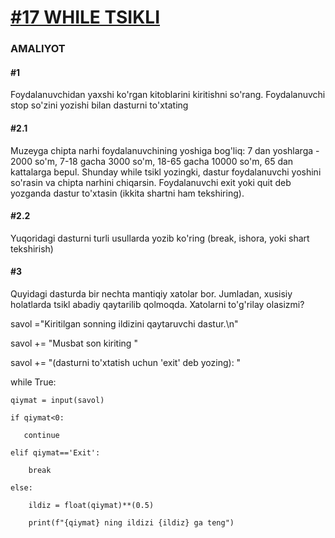 [**<h1>#17 WHILE TSIKLI</h1>**](https://python.sariq.dev/while/17-while-loop#yana-input)

<h3>AMALIYOT</h3>

**<h4>#1</h4>**
Foydalanuvchidan yaxshi ko'rgan kitoblarini kiritishni so'rang. Foydalanuvchi stop so'zini yozishi bilan dasturni to'xtating

**<h4>#2.1</h4>**
Muzeyga chipta narhi foydalanuvchining yoshiga bog'liq: 7 dan yoshlarga - 2000 so'm, 7-18 gacha 3000 so'm, 18-65 gacha 10000 so'm, 65 dan kattalarga bepul. Shunday while tsikl yozingki, dastur foydalanuvchi yoshini so'rasin va chipta narhini chiqarsin. Foydalanuvchi exit yoki quit deb yozganda dastur to'xtasin (ikkita shartni ham tekshiring).

**<h4>#2.2</h4>**
Yuqoridagi dasturni turli usullarda yozib ko'ring (break, ishora, yoki shart tekshirish)

**<h4>#3</h4>**
Quyidagi dasturda bir nechta mantiqiy xatolar bor. Jumladan, xusisiy holatlarda tsikl abadiy qaytarilib qolmoqda. Xatolarni to'g'rilay olasizmi?


 savol ="Kiritilgan sonning ildizini qaytaruvchi dastur.\n"
 
savol += "Musbat son kiriting "

savol += "(dasturni to'xtatish uchun 'exit' deb yozing): "

while True:

    qiymat = input(savol)

    if qiymat<0:
    
       continue
    
    elif qiymat=='Exit':
    
        break
    
    else:
    
        ildiz = float(qiymat)**(0.5)
        
        print(f"{qiymat} ning ildizi {ildiz} ga teng")
